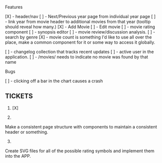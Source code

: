 Features

[X] - header/nav
[ ] - Next/Previous year page from individual year page
[ ] - link year from movie header to additional movies from
that year (tooltip should reveal how many.)
[X] - Add Movie
[ ] - Edit movie
[ ] - movie rating component
[ ] - synopsis editor
[ ] - movie review/discussion analysis.
[ ] - search by genre
[X] - movie count is something I'd like to use all over the place, make
a common component for it or some way to access it globally.

[ ] - changelog collection that tracks recent updates
[ ] - active user in the application.
[ ] - /movies/<no match> needs to indicate no movie was found by that name

Bugs

[ ] - clicking off a bar in the chart causes a crash

## TICKETS

1. [X]

2.

Make a consistent page structure with components to maintain
a consistent header or something.

3.

Create SVG files for all of the possible rating symbols and implement them into the APP.
